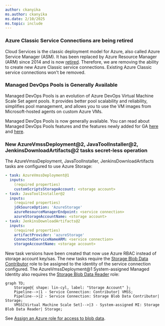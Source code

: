 ```yaml
---
author: ckanyika
ms.author: ckanyika
ms.date: 2/10/2025
ms.topic: include
---
```



### Azure Classic Service Connections are being retired

Cloud Services is the classic deployment model for Azure, also called Azure Service Manager (ASM). It has been replaced by Azure Resource Manager (ARM) since 2014 and is now [retired](https://azure.microsoft.com/updates?id=cloud-services-retirement-announcement). Therefore, we are removing the ability to create new Azure Classic service connections. Existing Azure Classic service connections won't be removed.

### Managed DevOps Pools is Generally Available

Managed DevOps Pools is an evolution of Azure DevOps Virtual Machine Scale Set agent pools. It provides better pool scalability and reliability, simplifies pool management, and allows you to use the VM images from Microsoft-hosted agents on custom Azure VMs. 

Managed DevOps Pools is now generally available. You can read about Managed DevOps Pools features and the features newly added for GA [here](https://devblogs.microsoft.com/devops/managed-devops-pools-ga/) and [here](https://aka.ms/mdp-docs).


### New AzureVmssDeployment@2, JavaToolInstaller@2, JenkinsDownloadArtifacts@2 tasks secret-less operation

The AzureVmssDeployment, JavaToolInstaller, JenkinsDownloadArtifacts tasks are configured to use Azure Storage:

```yaml
- task: AzureVmssDeployment@1
  inputs:
    (required properties)
    customScriptsStorageAccount: <storage account>
- task: JavaToolInstaller@2
  inputs:
    (required properties)
    jdkSourceOption: 'AzureStorage'
    azureResourceManagerEndpoint: <service connection>
    azureStorageAccountName: <storage account>
- task: JenkinsDownloadArtifacts@2
  inputs:
    (required properties)
    artifactProvider: 'azureStorage'
    ConnectedServiceNameARM: <service connection>
    storageAccountName: <storage account>
```

New task versions have been created that now use Azure RBAC instead of storage account key/sas. The new tasks require the [Storage Blob Data Contributor](/azure/role-based-access-control/built-in-roles/storage#storage-blob-data-contributor) role to be assigned to the identity of the service connection configured. The AzureVmssDeployment@1 System-assigned Managed Identity also requires the [Storage Blob Data Reader](/azure/role-based-access-control/built-in-roles/storage#storage-blob-data-reader) role:

```mermaid
graph TD;
    Storage@{ shape: lin-cyl, label: "Storage Account" };
    Pipeline-->|1 - Service Connection: Contributor| VMSS;
    Pipeline-->|2 - Service Connection: Storage Blob Data Contributor| Storage;
    VMSS[Virtual Machine Scale Set]-->|3 - System-assigned MI: Storage Blob Data Reader| Storage;
```

See [Assign an Azure role for access to blob data](https://learn.microsoft.com/azure/storage/blobs/assign-azure-role-data-access?tabs=portal).